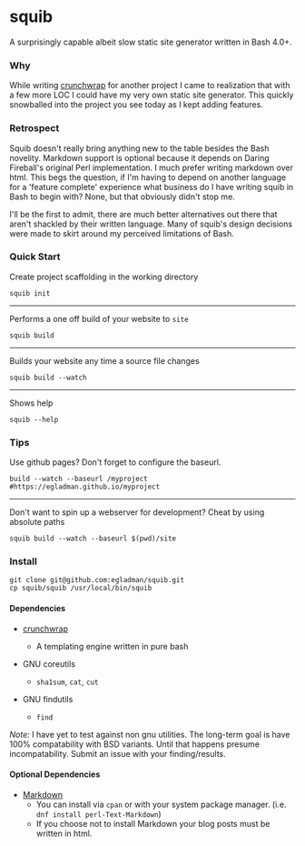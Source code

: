 # squib

A surprisingly capable albeit slow static site generator written in Bash 4.0+.

### Why
While writing [crunchwrap](https://github.com/egladman/crunchwrap) for another project I came to realization that with a few more LOC I could have my very own static site generator. This quickly snowballed into the project you see today as I kept adding features.

### Retrospect
Squib doesn't really bring anything new to the table besides the Bash novelity. Markdown support is optional because it depends on Daring Fireball's original Perl implementation. I much prefer writing markdown over html. This begs the question, if I'm having to depend on another language for a 'feature complete' experience what business do I have writing squib in Bash to begin with? None, but that obviously didn't stop me.

I'll be the first to admit, there are much better alternatives out there that aren't shackled by their written language. Many of squib's design decisions were made to skirt around my perceived limitations of Bash.

### Quick Start

Create project scaffolding in the working directory
```
squib init
```
---

Performs a one off build of your website to `site`
```
squib build
```
---

Builds your website any time a source file changes
```
squib build --watch
```
---

Shows help
```
squib --help
```

### Tips

Use github pages? Don't forget to configure the baseurl.
```
build --watch --baseurl /myproject #https://egladman.github.io/myproject
```
---

Don't want to spin up a webserver for development? Cheat by using absolute paths
```
squib build --watch --baseurl $(pwd)/site
```

### Install

```
git clone git@github.com:egladman/squib.git
cp squib/squib /usr/local/bin/squib
```

#### Dependencies

- [crunchwrap](https://github.com/egladman/crunchwrap)
  - A templating engine written in pure bash

- GNU coreutils
  - `sha1sum`, `cat`, `cut`

- GNU findutils
  - `find`

*Note:* I have yet to test against non gnu utilities. The long-term goal is have 100% compatability with BSD variants. Until that happens presume incompatability. Submit an issue with your finding/results.

#### Optional Dependencies

- [Markdown](https://github.com/bobtfish/text-markdown)
  - You can install via `cpan` or with your system package manager. (i.e. `dnf install perl-Text-Markdown`)
  - If you choose not to install Markdown your blog posts must be written in html.
